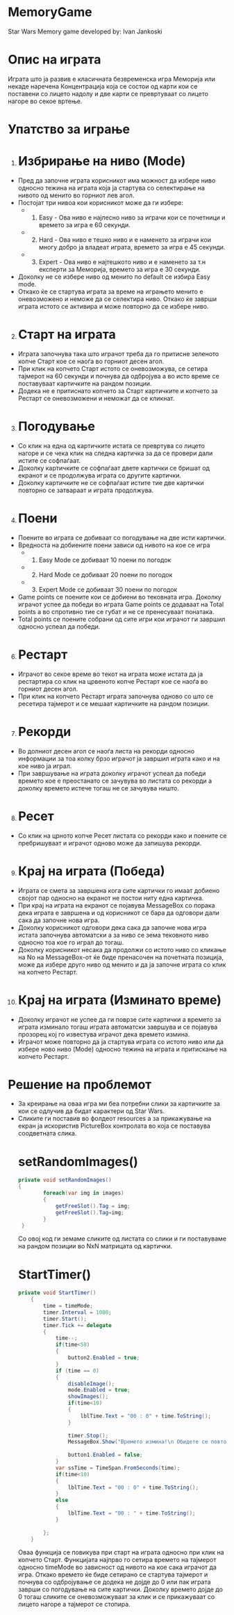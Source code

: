# MemoryGame


Star Wars Memory game developed by: Ivan Jankoski

# Опис на играта
  Играта што ја развив е класичната безвременска игра Меморија или некаде наречена Концентрација која се состои од карти кои се поставени со лицето надолу и две карти се превртуваат со лицето нагоре во секое вртење.
 
 
 # Упатство за играње
   1. # Избрирање на ниво (Mode)
 - Пред да започне играта корисникот има можност да избере ниво односно тежина на играта која ја стартува со селектирање на нивото од менито во горниот лев агол.
 - Постојат три нивоа кои корисникот може да ги избере:
      - 1. Easy - Ова ниво е најлесно ниво за играчи кои се почетници и времето за игра е 60 секунди.
      - 2. Hard - Ова ниво е тешко ниво и е наменето за играчи кои многу добро ја владеат играта, времето за игра е 45 секунди.
      - 3. Expert - Ова ниво е најтешкото ниво и е наменето за т.н експерти за Меморија, времето за игра е 30 секунди.
  - Доколку не се избере ниво од менито по default се избира Easy mode.
  - Откако ќе се стартува играта за време на играњето менито е оневозможено и неможе да се селектира ниво. Откако ќе заврши играта истото се активира и може повторно да се избере ниво.
2. # Старт на играта
 - Играта започнува така што играчот треба да го притисне зеленото копче Старт кое се наоѓа во горниот десен агол. 
 - При клик на копчето Старт истото се оневозможува, се сетира тајмерот на 60 секунди и почнува да одбројува а во исто време се поставуваат картичките на рандом позиции.
 - Додека не е притиснато копчето за Старт картичките и копчето за Рестарт се оневозможени и неможат да се кликнат.
3. # Погодување
 - Со клик на една од картичките истата се превртува со лицето нагоре и се чека клик на следна картичка за да се провери дали истите се софпаѓаат.
 - Доколку картичките се софпаѓаат двете картички се бришат од екранот и се продолжува играта со другите картички.
 - Доколку картичките не се софпаѓаат истите тие две картички повторно се затвараат и играта продолжува.
4. # Поени
 - Поените во играта се добиваат со погодување на две исти картички.
 - Вредноста на добиените поени зависи од нивото на кое се игра
      - 1. Easy Mode се добиваат 10 поени по погодок
      - 2. Hard Mode се добиваат 20 поени по погодок
      - 3. Expert Mode се добиваат 30 поени по погодок
 - Game points се поените кои се добиени во тековната игра. Доколку играчот успее да победи во играта Game points се додаваат на Total points а во спротивно тие се губат и не се пренесуваат понатака.
 - Total points се поените собрани од сите игри кои играчот ги завршил односно успеал да победи.
6. # Рестарт
 - Играчот во секое време во текот на играта може истата да ја рестартира со клик на црвеното копче Рестарт кое се наоѓа во горниот десен агол.
 - При клик на копчето Рестарт играта започнува одново со што се ресетира тајмерот и се мешаат картичките на рандом позиции.
7. # Рекорди
 - Во долниот десен агол се наоѓа листа на рекорди односно информации за тоа колку брзо играчот ја завршил играта како и на кое ниво ја играл.
 - При завршување на играта доколку играчот успеал да победи времето кое е преостанато се зачувува во листата со рекорди а доколку времето истече тогаш не се зачувува ништо.
8. # Ресет
 - Со клик на црното копче Ресет листата со рекорди како и поените се пребришуваат и играчот одново може да запишува рекорди.
9. # Крај на играта (Победа)
 - Играта се смета за завршена кога сите картички го имаат добиено својот пар односно на екранот не постои ниту една картичка.
 - При крај на играта на екранот се појавува MessageBox со порака дека играта е завршена и од корисникот се бара да одговори дали сака да започне нова игра.
 - Доколку корисникот одговори дека сака да започне нова игра истата започнува автоматски а за ниво се зема тековното ниво односно тоа кое го играл до тогаш.
 - Доколку корисникот несака да продолжи со истото ниво со кликање на No на MessageBox-от ќе биде пренасочен на почетната позиција, може да избере друго ниво од менито и да ја започне играта со клик на копчето Рестарт.
10. # Крај на играта (Изминато време)
 - Доколку играчот не успее да ги поврзе сите картички а времето за играта изминало тогаш играта автоматски завршува и се појавува прозорец кој го известува играчот дека времето измина.
 - Играчот може повторно да ја стартува играта со истото ниво или да избере ново ниво (Mode) односно тежина на играта и притискање на копчето Рестарт.

# Решение на проблемот
- За креирање на оваа игра ми беа потребни слики за картичките за кои се одлучив да бидат карактери од Star Wars.
- Сликите ги поставив во фолдеот resources а за прикажување на екран ја искористив PictureBox контролата во која се поставува соодветната слика.
    # setRandomImages()
    ```C#
    private void setRandomImages()
    {
            foreach(var img in images)
            {
                getFreeSlot().Tag = img;
                getFreeSlot().Tag=img;
            }
     }
    
    ```
    Со овој код ги земаме сликите од листата со слики и ги поставуваме на рандом позиции во NxN матрицата од картички.
    # StartTimer()
    ```C#
    private void StartTimer()
        {
            time = timeMode;
            timer.Interval = 1000;
            timer.Start();
            timer.Tick += delegate
            {
                time--;
                if(time<58)
                {
                    button2.Enabled = true;
                }
                if (time == 0)
                {
                    disableImage();
                    mode.Enabled = true;
                    showImages();
                    if(time<10)
                    {
                        lblTime.Text = "00 : 0" + time.ToString();
                    }
                    
                    timer.Stop();
                    MessageBox.Show("Времето измина!\n Обидете се повторно!");
                   
                    button1.Enabled = false;
                }
                var ssTime = TimeSpan.FromSeconds(time);
                if(time<10)
                {
                    lblTime.Text = "00 : 0" + time.ToString();
                }
                else
                {
                    lblTime.Text = "00 : " + time.ToString();
                }
                
            };
        }
    ```
   Оваа функција се повикува при старт на играта односно при клик на копчето Старт. Функцијата најпрво го сетира времето на тајмерот односно timeMode во зависност од нивото на кое сака играчот да игра. Откако времето ќе биде сетирано се стартува тајмерот и почнува со одбројување се додека не дојде до 0 или пак играта заврши со погодување на сите картички. Доколку времето дојде до 0 тогаш сликите се оневозможуваат за клик и се прикажуваат со лицето нагоре а тајмерот се стопира.
